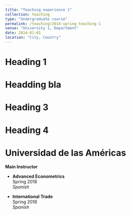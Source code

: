 ```yaml
---
title: "Teaching experience 1"
collection: teaching
type: "Undergraduate course"
permalink: /teaching/2014-spring-teaching-1
venue: "University 1, Department"
date: 2014-01-01
location: "City, Country"
---
```


Heading 1
======

Headding bla
======

Heading 3
======

Heading 4
=====

# Universidad de las Américas
**Main Instructor**

- **Advanced Econometrics**   
  Spring 2018  
  *Spanish*

- **International Trade**  
  Spring 2018  
  *Spanish*
